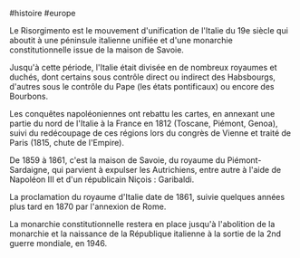 #histoire #europe 

Le Risorgimento est le mouvement d'unification de l'Italie du 19e siècle qui aboutit à une péninsule italienne unifiée et d'une monarchie constitutionnelle issue de la maison de Savoie.

Jusqu'à cette période, l'Italie était divisée en de nombreux royaumes et duchés, dont certains sous contrôle direct ou indirect des Habsbourgs, d'autres sous le contrôle du Pape (les états pontificaux) ou encore des Bourbons. 

Les conquêtes napoléoniennes ont rebattu les cartes, en annexant une partie du nord de l'Italie à la France en 1812 (Toscane, Piémont, Genoa), suivi du redécoupage de ces régions lors du congrès de Vienne et traité de Paris (1815, chute de l'Empire).

De 1859 à 1861, c'est la maison de Savoie, du royaume du Piémont-Sardaigne, qui parvient à expulser les Autrichiens, entre autre à l'aide de Napoléon III et d'un républicain Niçois : Garibaldi.

La proclamation du royaume d'Italie date de 1861, suivie quelques années plus tard en 1870 par l'annexion de Rome.

La monarchie constitutionnelle restera en place jusqu'à l'abolition de la monarchie et la naissance de la République italienne à la sortie de la 2nd guerre mondiale, en 1946.

